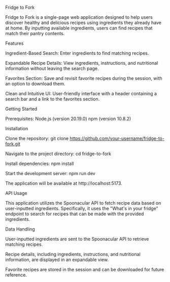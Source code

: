 Fridge to Fork

Fridge to Fork is a single-page web application designed to help users discover healthy and delicious recipes using ingredients they already have at home. By inputting available ingredients, users can find recipes that match their pantry contents.

Features

Ingredient-Based Search: Enter ingredients to find matching recipes.

Expandable Recipe Details: View ingredients, instructions, and nutritional information without leaving the search page.

Favorites Section: Save and revisit favorite recipes during the session, with an option to download them.

Clean and Intuitive UI: User-friendly interface with a header containing a search bar and a link to the favorites section.

Getting Started

Prerequisites:
Node.js (version 20.19.0)
npm (version 10.8.2)

Installation

Clone the repository:
git clone https://github.com/your-username/fridge-to-fork.git

Navigate to the project directory:
cd fridge-to-fork

Install dependencies:
npm install

Start the development server:
npm run dev

The application will be available at http://localhost:5173.

API Usage

This application utilizes the Spoonacular API to fetch recipe data based on user-inputted ingredients. Specifically, it uses the "What's in your fridge" endpoint to search for recipes that can be made with the provided ingredients.

Data Handling

User-inputted ingredients are sent to the Spoonacular API to retrieve matching recipes.

Recipe details, including ingredients, instructions, and nutritional information, are displayed in an expandable view.

Favorite recipes are stored in the session and can be downloaded for future reference.